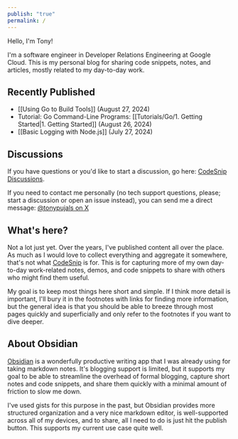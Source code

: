 ```yaml
---
publish: "true"
permalink: /
---
```


Hello, I'm Tony!

I'm a software engineer in Developer Relations Engineering at Google Cloud. This is my personal blog for sharing code snippets, notes, and articles, mostly related to my day-to-day work.

## Recently Published

- [[Using Go to Build Tools]] (August 27, 2024)
- Tutorial: Go Command-Line Programs: [[Tutorials/Go/1. Getting Started|1. Getting Started]] (August 26, 2024)
- [[Basic Logging with Node.js]] (July 27, 2024)

## Discussions

If you have questions or you'd like to start a discussion, go here:
[CodeSnip Discussions](https://github.com/subfuzion/codesnip/discussions/1).

If you need to contact me personally (no tech support questions, please; start a discussion or open an issue instead), you can send me a direct message:
[@tonypujals on X](https://x.com/tonypujals)

## What's here?

Not a lot just yet. Over the years, I've published content all over the place. As much as I would love to collect everything and aggregate it somewhere, that's not what [CodeSnip](https://codesnip.sh) is for. This is for capturing more of my own day-to-day work-related notes, demos, and code snippets to share with others who might find them useful.

My goal is to keep most things here short and simple. If I think more detail is important, I'll bury it in the footnotes with links for finding more information, but the general idea is that you should be able to breeze through most pages quickly and superficially and only refer to the footnotes if you want to dive deeper.

## About Obsidian

[Obsidian](https://obsidian.md) is a wonderfully productive writing app that I was already using for taking markdown notes. It's blogging support is limited, but it supports my goal to be able to streamline the overhead of formal blogging, capture short notes and code snippets, and share them quickly with a minimal amount of friction to slow me down.

I've used gists for this purpose in the past, but Obsidian provides more structured organization and a very nice markdown editor, is well-supported across all of my devices, and to share, all I need to do is just hit the publish button. This supports my current use case quite well.

